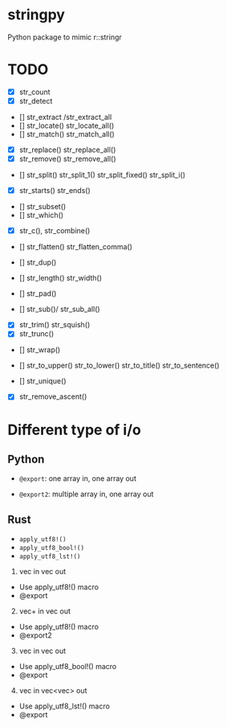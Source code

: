 # stringpy
Python package to mimic r::stringr

# TODO
- [x] str_count
- [x] str_detect
- [] str_extract /str_extract_all
- [] str_locate() str_locate_all()
- [] str_match() str_match_all()
- [x] str_replace() str_replace_all()
- [x] str_remove() str_remove_all()
- [] str_split() str_split_1() str_split_fixed() str_split_i()
- [x] str_starts() str_ends()

- [] str_subset()
- [] str_which()

- [x] str_c(), str_combine()
- [] str_flatten() str_flatten_comma()

- [] str_dup()
- [] str_length() str_width()
- [] str_pad()
- [] str_sub()/  str_sub_all()
- [x] str_trim() str_squish()
- [x] str_trunc()
- [] str_wrap()

- [] str_to_upper() str_to_lower() str_to_title() str_to_sentence()
- [] str_unique()
- [x] str_remove_ascent()

# Different type of i/o

## Python
- `@export`: one array in, one array out

- `@export2`: multiple array in, one array out

## Rust
- `apply_utf8!()`   
- `apply_utf8_bool!()`
- `apply_utf8_lst!()`

1. vec<str> in vec<str> out
- Use apply_utf8!() macro
- @export

2. vec<str>+ in vec<str> out
- Use apply_utf8!() macro
- @export2

3. vec<str> in vec<bool> out
- Use apply_utf8_bool!() macro
- @export

4. vec<str> in vec<vec<str>> out
- Use apply_utf8_lst!() macro
- @export
